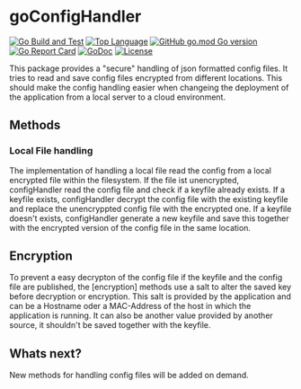# goConfigHandler
[![Go Build and Test](https://github.com/KevinCFechtel/goConfigHandler/actions/workflows/go_build_and_test.yml/badge.svg)](https://github.com/KevinCFechtel/goConfigHandler/actions/workflows/go_build_and_test.yml)
[![Top Language](https://img.shields.io/github/languages/top/KevinCFechtel/goConfigHandler)](https://github.com/KevinCFechtel/goConfigHandler/search?l=go)
[![GitHub go.mod Go version](https://img.shields.io/github/go-mod/go-version/KevinCFechtel/goConfigHandler?label=go.mod)](https://github.com/KevinCFechtel/goConfigHandler/blob/main/go.mod)
[![Go Report Card](https://goreportcard.com/badge/github.com/KevinCFechtel/goConfigHandler)](https://goreportcard.com/report/github.com/KevinCFechtel/goConfigHandler)
[![GoDoc](https://godoc.org/github.com/KevinCFechtel/goConfigHandler?status.svg)](https://pkg.go.dev/github.com/KevinCFechtel/goConfigHandler@main)
[![License](https://img.shields.io/github/license/KevinCFechtel/goConfigHandler?color=blue)](https://github.com/KevinCFechtel/goConfigHandler/blob/main/LICENSE)

This package provides a "secure" handling of json formatted config files.
It tries to read and save config files encrypted from different locations.
This should make the config handling easier when changeing the deployment of the application from a local server to a cloud environment.

## Methods
### Local File handling
The implementation of handling a local file read the config from a local encrypted file within the filesystem.
If the file ist unencrypted, configHandler read the config file and check if a keyfile already exists.
If a keyfile exists, configHandler decrypt the config file with the existing keyfile and replace the unencryppted config file with the encrypted one.
If a keyfile doesn't exists, configHandler generate a new keyfile and save this together with the encrypted version of the config file in the same location.

## Encryption
To prevent a easy decrypton of the config file if the keyfile and the config file are published, the [encryption] methods use a salt to alter the saved key before decryption or encryption.
This salt is provided by the application and can be a Hostname oder a MAC-Address of the host in which the application is running.
It can also be another value provided by another source, it shouldn't be saved together with the keyfile.

## Whats next?
New methods for handling config files will be added on demand.
